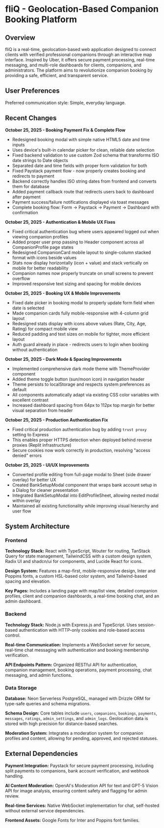 # fliQ - Geolocation-Based Companion Booking Platform

## Overview

fliQ is a real-time, geolocation-based web application designed to connect clients with verified professional companions through an interactive map interface. Inspired by Uber, it offers secure payment processing, real-time messaging, and multi-role dashboards for clients, companions, and administrators. The platform aims to revolutionize companion booking by providing a safe, efficient, and transparent service.

## User Preferences

Preferred communication style: Simple, everyday language.

## Recent Changes

**October 25, 2025 - Booking Payment Fix & Complete Flow**
- Redesigned booking modal with simple native HTML5 date and time inputs
- Uses device's built-in calendar picker for clean, reliable date selection
- Fixed backend validation to use custom Zod schema that transforms ISO date strings to Date objects
- Separated date and time fields with proper form validation for both
- Fixed Paystack payment flow - now properly creates booking and redirects to payment
- Backend correctly handles ISO string dates from frontend and converts them for database
- Added payment callback route that redirects users back to dashboard after payment
- Payment success/failure notifications displayed via toast messages
- Complete booking flow: Form → Paystack → Payment → Dashboard with confirmation

**October 25, 2025 - Authentication & Mobile UX Fixes**
- Fixed critical authentication bug where users appeared logged out when viewing companion profiles
- Added proper user prop passing to Header component across all CompanionProfile page states
- Redesigned CompanionCard mobile layout to single-column stacked format with icons beside values
- Stats now display horizontally (icon + value) and stack vertically on mobile for better readability
- Companion names now properly truncate on small screens to prevent overflow
- Improved responsive text sizing and spacing for mobile devices

**October 25, 2025 - Booking UX & Mobile Improvements**
- Fixed date picker in booking modal to properly update form field when date is selected
- Made companion cards fully mobile-responsive with 4-column grid layout
- Redesigned stats display with icons above values (Rate, City, Age, Rating) for compact mobile view
- Reduced padding and text sizes on mobile for tighter, more efficient layout
- Auth guard already in place - redirects users to login when booking without authentication

**October 25, 2025 - Dark Mode & Spacing Improvements**
- Implemented comprehensive dark mode theme with ThemeProvider component
- Added theme toggle button (sun/moon icon) in navigation header
- Theme persists to localStorage and respects system preferences as default
- All components automatically adapt via existing CSS color variables with excellent contrast
- Increased dashboard spacing from 64px to 112px top margin for better visual separation from header

**October 25, 2025 - Production Authentication Fix**
- Fixed critical production authentication bug by adding `trust proxy` setting to Express
- This enables proper HTTPS detection when deployed behind reverse proxies (Replit infrastructure)
- Secure cookies now work correctly in production, resolving "access denied" errors

**October 25, 2025 - UI/UX Improvements**
- Converted profile editing from full-page modal to Sheet (side drawer overlay) for better UX
- Created BankSetupModal component that wraps bank account setup in a Dialog for cleaner presentation
- Integrated BankSetupModal into EditProfileSheet, allowing nested modal within overlay
- Maintained all existing functionality while improving visual hierarchy and user flow

## System Architecture

### Frontend

**Technology Stack:** React with TypeScript, Wouter for routing, TanStack Query for state management, TailwindCSS with a custom design system, Radix UI and shadcn/ui for components, and Lucide React for icons.

**Design System:** Features a map-first, mobile-responsive design, Inter and Poppins fonts, a custom HSL-based color system, and Tailwind-based spacing and elevation.

**Key Pages:** Includes a landing page with map/list view, detailed companion profiles, client and companion dashboards, a real-time booking chat, and an admin dashboard.

### Backend

**Technology Stack:** Node.js with Express.js and TypeScript. Uses session-based authentication with HTTP-only cookies and role-based access control.

**Real-time Communication:** Implements a WebSocket server for secure, real-time chat messaging with authentication and booking membership verification.

**API Endpoints Pattern:** Organized RESTful API for authentication, companion management, booking operations, payment processing, chat messaging, and admin functions.

### Data Storage

**Database:** Neon Serverless PostgreSQL, managed with Drizzle ORM for type-safe queries and schema migrations.

**Schema Design:** Core tables include `users`, `companions`, `bookings`, `payments`, `messages`, `ratings`, `admin_settings`, and `admin_logs`. Geolocation data is stored with high precision for distance-based searches.

**Moderation System:** Integrates a moderation system for companion profiles and content, allowing for pending, approved, and rejected statuses.

## External Dependencies

**Payment Integration:** Paystack for secure payment processing, including split payments to companions, bank account verification, and webhook handling.

**AI Content Moderation:** OpenAI's Moderation API for text and GPT-5 Vision API for image analysis, ensuring content safety and flagging for admin review.

**Real-time Services:** Native WebSocket implementation for chat, self-hosted without external service dependencies.

**Frontend Assets:** Google Fonts for Inter and Poppins font families.